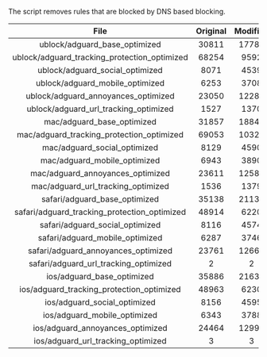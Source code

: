 The script removes rules that are blocked by DNS based blocking.


| File | Original | Modified |
|:----:|:-----:|:-----:|
| ublock/adguard_base_optimized | 30811 | 17785 |
| ublock/adguard_tracking_protection_optimized | 68254 | 9592 |
| ublock/adguard_social_optimized | 8071 | 4539 |
| ublock/adguard_mobile_optimized | 6253 | 3708 |
| ublock/adguard_annoyances_optimized | 23050 | 12281 |
| ublock/adguard_url_tracking_optimized | 1527 | 1370 |
| mac/adguard_base_optimized | 31857 | 18842 |
| mac/adguard_tracking_protection_optimized | 69053 | 10321 |
| mac/adguard_social_optimized | 8129 | 4590 |
| mac/adguard_mobile_optimized | 6943 | 3890 |
| mac/adguard_annoyances_optimized | 23611 | 12589 |
| mac/adguard_url_tracking_optimized | 1536 | 1379 |
| safari/adguard_base_optimized | 35138 | 21133 |
| safari/adguard_tracking_protection_optimized | 48914 | 6220 |
| safari/adguard_social_optimized | 8116 | 4574 |
| safari/adguard_mobile_optimized | 6287 | 3746 |
| safari/adguard_annoyances_optimized | 23761 | 12666 |
| safari/adguard_url_tracking_optimized | 2 | 2 |
| ios/adguard_base_optimized | 35886 | 21639 |
| ios/adguard_tracking_protection_optimized | 48963 | 6230 |
| ios/adguard_social_optimized | 8156 | 4595 |
| ios/adguard_mobile_optimized | 6343 | 3788 |
| ios/adguard_annoyances_optimized | 24464 | 12996 |
| ios/adguard_url_tracking_optimized | 3 | 3 |